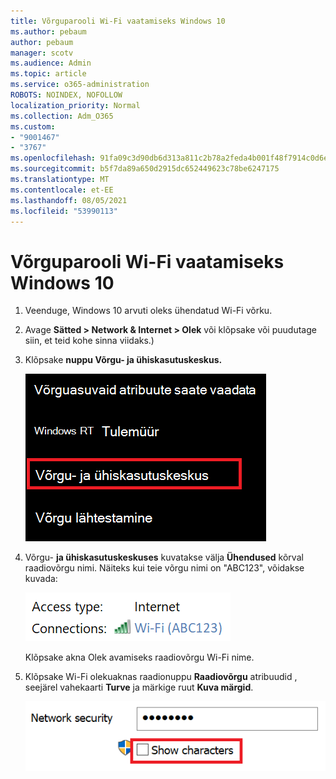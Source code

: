 ```yaml
---
title: Võrguparooli Wi-Fi vaatamiseks Windows 10
ms.author: pebaum
author: pebaum
manager: scotv
ms.audience: Admin
ms.topic: article
ms.service: o365-administration
ROBOTS: NOINDEX, NOFOLLOW
localization_priority: Normal
ms.collection: Adm_O365
ms.custom:
- "9001467"
- "3767"
ms.openlocfilehash: 91fa09c3d90db6d313a811c2b78a2feda4b001f48f7914c0d6e2b81627400fbc
ms.sourcegitcommit: b5f7da89a650d2915dc652449623c78be6247175
ms.translationtype: MT
ms.contentlocale: et-EE
ms.lasthandoff: 08/05/2021
ms.locfileid: "53990113"
---
```

# <a name="view-wi-fi-network-password-in-windows-10"></a>Võrguparooli Wi-Fi vaatamiseks Windows 10

1. Veenduge, Windows 10 arvuti oleks ühendatud Wi-Fi võrku.

2. Avage **Sätted > Network & Internet > Olek** või klõpsake või puudutage siin, et teid kohe sinna viidaks.) [](ms-settings:network?activationSource=GetHelp)

3. Klõpsake **nuppu Võrgu- ja ühiskasutuskeskus.**

    ![Võrgu- ja ühiskasutuskeskus.](media/network-sharing-center.png)

4. Võrgu- **ja ühiskasutuskeskuses** kuvatakse välja **Ühendused** kõrval raadiovõrgu nimi. Näiteks kui teie võrgu nimi on "ABC123", võidakse kuvada:

    ![Võrguühendused.](media/network-connections.png)

    Klõpsake akna Olek avamiseks raadiovõrgu Wi-Fi nime. 

5. Klõpsake Wi-Fi olekuaknas raadionuppu **Raadiovõrgu** atribuudid , seejärel vahekaarti **Turve** ja märkige ruut **Kuva märgid**.

    ![Saate Wi-Fi paroolimärke.](media/show-password-characters.png)

